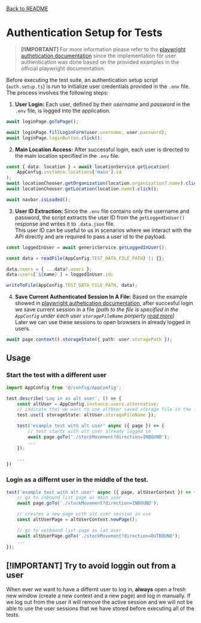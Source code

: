 [Back to README](/README.md)

# Authentication Setup for Tests

> **[!IMPORTANT]** For more information please refer to the [playwright authetication documentation](https://playwright.dev/docs/auth) since the implementation for user authentication was done based on the provided examples in the official playwright documentation.

Before executing the test suite, an authentication setup script (`auth.setup.ts`) is run to initialize user credentials provided in the `.env` file. The process involves the following steps:

1. **User Login:** Each user, defined by their _username_ and _password_ in the `.env` file, is logged into the application.
```ts
await loginPage.goToPage();

await loginPage.fillLoginForm(user.username, user.password);
await loginPage.loginButton.click();
```

2. **Main Location Access:** After successful login, each user is directed to the main location specified in the `.env` file.
```ts
const { data: location } = await locationService.getLocation(
    AppConfig.instance.locations['main'].id
);
await locationChooser.getOrganization(location.organization?.name).click();
await locationChooser.getLocation(location.name).click();

await navbar.isLoaded();
```

3. **User ID Extraction:** Since the `.env` file contains only the username and password, the script extracts the user ID from the `getLoggedInUser()` response and writes it to `.data.json` file. <br>This user ID can be useful to us in scenarios where we interact with the API directly and are required to pass a user id to the payload.

```ts
const loggedInUser = await genericService.getLoggedInUser();

const data = readFile(AppConfig.TEST_DATA_FILE_PATH) || {};

data.users = { ...data?.users };
data.users[`${name}`] = loggedInUser.id;

writeToFile(AppConfig.TEST_DATA_FILE_PATH, data);
```


4. **Save Current Authenticated Session In A File:** Based on the example showed in [playwright authetication documentation](https://playwright.dev/docs/auth), after succesful login we save current session in a file _(path to the file is specified in the `AppConfig` under each user `storageFileName` porperty [read more](/documentation/ApplicationConfiguration.md#user-configuration))_ <br>
Later we can use these sessions to open browsers in already logged in users.

```ts
await page.context().storageState({ path: user.storagePath });
```

## Usage

### Start the test with a different user

```ts
import AppConfig from '@/config/AppConfig';

test.describe('Log in as alt user', () => {
    const altUser = AppConfig.instance.users.alternative;
    // indicate that we want to use altUser saved storage file in the following describe block 
    test.use({ storageState: altUser.storageFileName });

    test('example test with alt user' async ({ page }) => {
        // test starts with alt user already logged in
        await page.goTo('./stockMovement?direction=INBOUND');
        ...
    });

    ...
})
```


### Login as a differnt user in the middle of the test.

```ts
test('example test with alt user' async ({ page, altUserContext }) => {
    // go to inbound list page as main user
    await page.goTo('./stockMovement?direction=INBOUND');

    // creates a new page with alt user session in use
    const altUserPage = altUserContext.newPage();

    // go to outbound list page as lat user
    await altUserPage.goTo('./stockMovement?direction=OUTBOUND');
    ...
});
```

## [!IMPORTANT] Try to avoid loggin out from a user
When ever we want to have a differnt user to log in, **always** open a fresh new window (create a new context and a new page) and log in manually.
If we log out from the user it will remove the active session and we will not be able to use the user sessions that we have stored before executing all of the tests.